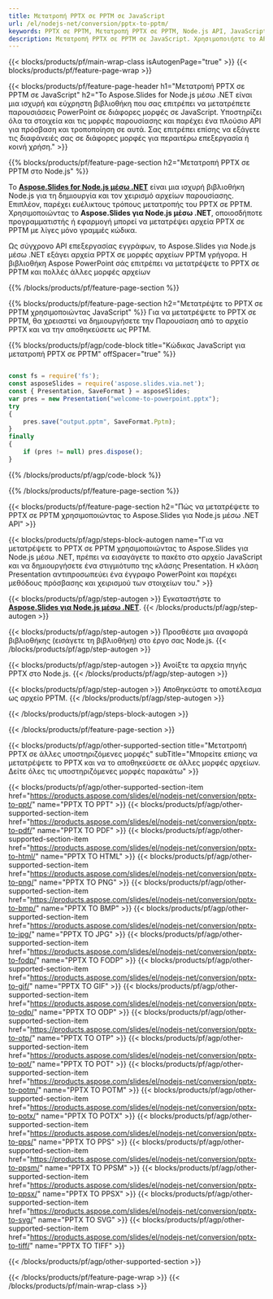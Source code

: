 ```yaml
---
title: Μετατροπή PPTX σε PPTM σε JavaScript
url: /el/nodejs-net/conversion/pptx-to-pptm/
keywords: PPTX σε PPTM, Μετατροπή PPTX σε PPTM, Node.js API, JavaScript Library, PPTX, PPTM
description: Μετατροπή PPTX σε PPTM σε JavaScript. Χρησιμοποιήστε το API βιβλιοθήκης Node.js για να μετατρέψετε αρχεία PPTX σε PPTM
---
```


{{< blocks/products/pf/main-wrap-class isAutogenPage="true" >}}
{{< blocks/products/pf/feature-page-wrap >}}

{{< blocks/products/pf/feature-page-header h1="Μετατροπή PPTX σε PPTM σε JavaScript" h2="Το Aspose.Slides for Node.js μέσω .NET είναι μια ισχυρή και εύχρηστη βιβλιοθήκη που σας επιτρέπει να μετατρέπετε παρουσιάσεις PowerPoint σε διάφορες μορφές σε JavaScript. Υποστηρίζει όλα τα στοιχεία και τις μορφές παρουσίασης και παρέχει ένα πλούσιο API για πρόσβαση και τροποποίηση σε αυτά. Σας επιτρέπει επίσης να εξάγετε τις διαφάνειές σας σε διάφορες μορφές για περαιτέρω επεξεργασία ή κοινή χρήση." >}}

{{% blocks/products/pf/feature-page-section h2="Μετατροπή PPTX σε PPTM στο Node.js" %}}

Το [**Aspose.Slides for Node.js μέσω .NET**](https://products.aspose.com/slides/el/nodejs-net/) είναι μια ισχυρή βιβλιοθήκη Node.js για τη δημιουργία και τον χειρισμό αρχείων παρουσίασης. Επιπλέον, παρέχει ευέλικτους τρόπους μετατροπής του PPTX σε PPTM. Χρησιμοποιώντας το **Aspose.Slides για Node.js μέσω .NET**, οποιοσδήποτε προγραμματιστής ή εφαρμογή μπορεί να μετατρέψει αρχεία PPTX σε PPTM με λίγες μόνο γραμμές κώδικα.

Ως σύγχρονο API επεξεργασίας εγγράφων, το Aspose.Slides για Node.js μέσω .NET εξάγει αρχεία PPTX σε μορφές αρχείων PPTM γρήγορα. Η βιβλιοθήκη Aspose PowerPoint σάς επιτρέπει να μετατρέψετε το PPTX σε PPTM και πολλές άλλες μορφές αρχείων

{{% /blocks/products/pf/feature-page-section %}}

{{% blocks/products/pf/feature-page-section  h2="Μετατρέψτε το PPTX σε PPTM χρησιμοποιώντας JavaScript" %}}
Για να μετατρέψετε το PPTX σε PPTM, θα χρειαστεί να δημιουργήσετε την Παρουσίαση από το αρχείο PPTX και να την αποθηκεύσετε ως PPTM.

{{% blocks/products/pf/agp/code-block title="Κώδικας JavaScript για μετατροπή PPTX σε PPTM" offSpacer="true" %}}

```javascript

const fs = require('fs');
const asposeSlides = require('aspose.slides.via.net');
const { Presentation, SaveFormat } = asposeSlides;
var pres = new Presentation("welcome-to-powerpoint.pptx");
try
{
    pres.save("output.pptm", SaveFormat.Pptm);
}
finally
{
    if (pres != null) pres.dispose();
}
```


{{% /blocks/products/pf/agp/code-block %}}

{{% /blocks/products/pf/feature-page-section %}}

{{< blocks/products/pf/feature-page-section  h2="Πώς να μετατρέψετε το PPTX σε PPTM χρησιμοποιώντας το Aspose.Slides για Node.js μέσω .NET API" >}}

{{< blocks/products/pf/agp/steps-block-autogen name="Για να μετατρέψετε το PPTX σε PPTM χρησιμοποιώντας το Aspose.Slides για Node.js μέσω .NET, πρέπει να εισαγάγετε το πακέτο στο αρχείο JavaScript και να δημιουργήσετε ένα στιγμιότυπο της κλάσης Presentation. Η κλάση Presentation αντιπροσωπεύει ένα έγγραφο PowerPoint και παρέχει μεθόδους πρόσβασης και χειρισμού των στοιχείων του." >}}

{{< blocks/products/pf/agp/step-autogen >}}
Εγκαταστήστε το [**Aspose.Slides για Node.js μέσω .NET**](https://products.aspose.com/slides/el/nodejs-net/).
{{< /blocks/products/pf/agp/step-autogen >}}

{{< blocks/products/pf/agp/step-autogen >}}
Προσθέστε μια αναφορά βιβλιοθήκης (εισάγετε τη βιβλιοθήκη) στο έργο σας Node.js.
{{< /blocks/products/pf/agp/step-autogen >}}

{{< blocks/products/pf/agp/step-autogen >}}
Ανοίξτε τα αρχεία πηγής PPTX στο Node.js.
{{< /blocks/products/pf/agp/step-autogen >}}

{{< blocks/products/pf/agp/step-autogen >}}
Αποθηκεύστε το αποτέλεσμα ως αρχείο PPTM.
{{< /blocks/products/pf/agp/step-autogen >}}

{{< /blocks/products/pf/agp/steps-block-autogen >}}

{{< /blocks/products/pf/feature-page-section >}}

{{< blocks/products/pf/agp/other-supported-section title="Μετατροπή PPTX σε άλλες υποστηριζόμενες μορφές" subTitle="Μπορείτε επίσης να μετατρέψετε το PPTX και να το αποθηκεύσετε σε άλλες μορφές αρχείων. Δείτε όλες τις υποστηριζόμενες μορφές παρακάτω" >}}

{{< blocks/products/pf/agp/other-supported-section-item href="https://products.aspose.com/slides/el/nodejs-net/conversion/pptx-to-ppt/" name="PPTX TO PPT" >}}
{{< blocks/products/pf/agp/other-supported-section-item href="https://products.aspose.com/slides/el/nodejs-net/conversion/pptx-to-pdf/" name="PPTX TO PDF" >}}
{{< blocks/products/pf/agp/other-supported-section-item href="https://products.aspose.com/slides/el/nodejs-net/conversion/pptx-to-html/" name="PPTX TO HTML" >}}
{{< blocks/products/pf/agp/other-supported-section-item href="https://products.aspose.com/slides/el/nodejs-net/conversion/pptx-to-png/" name="PPTX TO PNG" >}}
{{< blocks/products/pf/agp/other-supported-section-item href="https://products.aspose.com/slides/el/nodejs-net/conversion/pptx-to-bmp/" name="PPTX TO BMP" >}}
{{< blocks/products/pf/agp/other-supported-section-item href="https://products.aspose.com/slides/el/nodejs-net/conversion/pptx-to-jpg/" name="PPTX TO JPG" >}}
{{< blocks/products/pf/agp/other-supported-section-item href="https://products.aspose.com/slides/el/nodejs-net/conversion/pptx-to-fodp/" name="PPTX TO FODP" >}}
{{< blocks/products/pf/agp/other-supported-section-item href="https://products.aspose.com/slides/el/nodejs-net/conversion/pptx-to-gif/" name="PPTX TO GIF" >}}
{{< blocks/products/pf/agp/other-supported-section-item href="https://products.aspose.com/slides/el/nodejs-net/conversion/pptx-to-odp/" name="PPTX TO ODP" >}}
{{< blocks/products/pf/agp/other-supported-section-item href="https://products.aspose.com/slides/el/nodejs-net/conversion/pptx-to-otp/" name="PPTX TO OTP" >}}
{{< blocks/products/pf/agp/other-supported-section-item href="https://products.aspose.com/slides/el/nodejs-net/conversion/pptx-to-pot/" name="PPTX TO POT" >}}
{{< blocks/products/pf/agp/other-supported-section-item href="https://products.aspose.com/slides/el/nodejs-net/conversion/pptx-to-potm/" name="PPTX TO POTM" >}}
{{< blocks/products/pf/agp/other-supported-section-item href="https://products.aspose.com/slides/el/nodejs-net/conversion/pptx-to-potx/" name="PPTX TO POTX" >}}
{{< blocks/products/pf/agp/other-supported-section-item href="https://products.aspose.com/slides/el/nodejs-net/conversion/pptx-to-pps/" name="PPTX TO PPS" >}}
{{< blocks/products/pf/agp/other-supported-section-item href="https://products.aspose.com/slides/el/nodejs-net/conversion/pptx-to-ppsm/" name="PPTX TO PPSM" >}}
{{< blocks/products/pf/agp/other-supported-section-item href="https://products.aspose.com/slides/el/nodejs-net/conversion/pptx-to-ppsx/" name="PPTX TO PPSX" >}}
{{< blocks/products/pf/agp/other-supported-section-item href="https://products.aspose.com/slides/el/nodejs-net/conversion/pptx-to-svg/" name="PPTX TO SVG" >}}
{{< blocks/products/pf/agp/other-supported-section-item href="https://products.aspose.com/slides/el/nodejs-net/conversion/pptx-to-tiff/" name="PPTX TO TIFF" >}}


{{< /blocks/products/pf/agp/other-supported-section >}}

{{< /blocks/products/pf/feature-page-wrap >}}
{{< /blocks/products/pf/main-wrap-class >}}